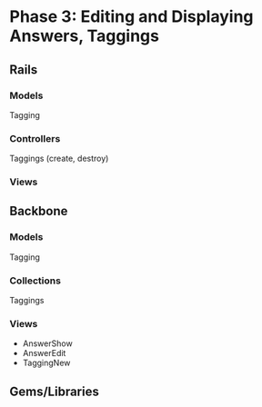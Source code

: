 # Phase 3: Editing and Displaying Answers, Taggings

## Rails
### Models
Tagging

### Controllers
Taggings (create, destroy)

### Views

## Backbone
### Models
Tagging

### Collections
Taggings

### Views
* AnswerShow
* AnswerEdit
* TaggingNew

## Gems/Libraries
